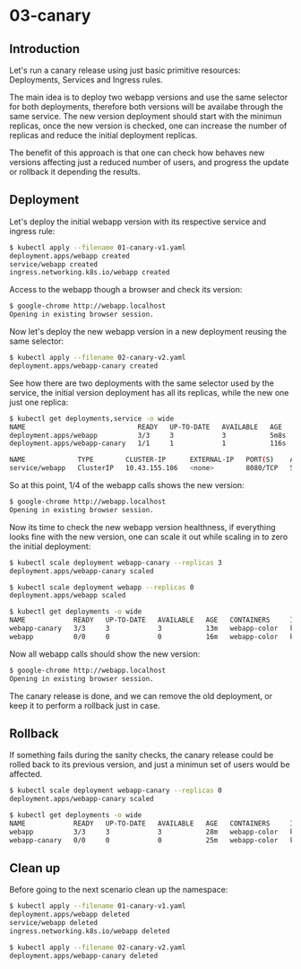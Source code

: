 # 03-canary

## Introduction

Let's run a canary release using just basic primitive resources: Deployments, Services and Ingress rules.

The main idea is to deploy two webapp versions and use the same selector for both deployments, therefore both versions will be availabe through the same service. The new version deployment should start with the minimun replicas, once the new version is checked, one can increase the number of replicas and reduce the initial deployment replicas.

The benefit of this approach is that one can check how behaves new versions affecting just a reduced number of users, and progress the update or rollback it depending the results.

## Deployment

Let's deploy the initial webapp version with its respective service and ingress rule:

```bash
$ kubectl apply --filename 01-canary-v1.yaml
deployment.apps/webapp created
service/webapp created
ingress.networking.k8s.io/webapp created
```

Access to the webapp though a browser and check its version:

```bash
$ google-chrome http://webapp.localhost
Opening in existing browser session.
```

Now let's deploy the new webapp version in a new deployment reusing the same selector:

```bash
$ kubectl apply --filename 02-canary-v2.yaml
deployment.apps/webapp-canary created
```

See how there are two deployments with the same selector used by the service, the initial version deployment has all its replicas, while the new one just one replica:

```bash
$ kubectl get deployments,service -o wide
NAME                            READY   UP-TO-DATE   AVAILABLE   AGE    CONTAINERS     IMAGES                      SELECTOR
deployment.apps/webapp          3/3     3            3           5m8s   webapp-color   kodekloud/webapp-color:v1   app=webapp
deployment.apps/webapp-canary   1/1     1            1           116s   webapp-color   kodekloud/webapp-color:v2   app=webapp

NAME             TYPE        CLUSTER-IP      EXTERNAL-IP   PORT(S)    AGE    SELECTOR
service/webapp   ClusterIP   10.43.155.106   <none>        8080/TCP   5m8s   app=webapp
```

So at this point, 1/4 of the webapp calls shows the new version:

```bash
$ google-chrome http://webapp.localhost
Opening in existing browser session.
```

Now its time to check the new webapp version healthness, if everything looks fine with the new version, one can scale it out while scaling in to zero the initial deployment:

```bash
$ kubectl scale deployment webapp-canary --replicas 3
deployment.apps/webapp-canary scaled

$ kubectl scale deployment webapp --replicas 0
deployment.apps/webapp scaled

$ kubectl get deployments -o wide
NAME            READY   UP-TO-DATE   AVAILABLE   AGE   CONTAINERS     IMAGES                      SELECTOR
webapp-canary   3/3     3            3           13m   webapp-color   kodekloud/webapp-color:v2   app=webapp
webapp          0/0     0            0           16m   webapp-color   kodekloud/webapp-color:v1   app=webapp
```

Now all webapp calls should show the new version:

```bash
$ google-chrome http://webapp.localhost
Opening in existing browser session.
```

The canary release is done, and we can remove the old deployment, or keep it to perform a rollback just in case.

## Rollback

If something fails during the sanity checks, the canary release could be rolled back to its previous version, and just a minimun set of users would be affected.

```bash
$ kubectl scale deployment webapp-canary --replicas 0
deployment.apps/webapp-canary scaled

$ kubectl get deployments -o wide
NAME            READY   UP-TO-DATE   AVAILABLE   AGE   CONTAINERS     IMAGES                      SELECTOR
webapp          3/3     3            3           28m   webapp-color   kodekloud/webapp-color:v1   app=webapp
webapp-canary   0/0     0            0           25m   webapp-color   kodekloud/webapp-color:v2   app=webapp

```

## Clean up

Before going to the next scenario clean up the namespace:

```bash
$ kubectl apply --filename 01-canary-v1.yaml
deployment.apps/webapp deleted
service/webapp deleted
ingress.networking.k8s.io/webapp deleted

$ kubectl apply --filename 02-canary-v2.yaml
deployment.apps/webapp-canary deleted
```

